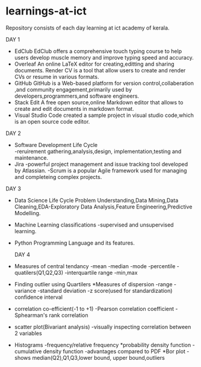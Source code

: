 # learnings-at-ict
Repository consists of each day learning at ict academy of kerala.

DAY 1 
* EdClub
  EdClub offers a comprehensive touch typing course to help users develop muscle memory and improve  typing speed and accuracy.
* Overleaf
  An online LaTeX editor for creating,editting and sharing documents.
  Render CV is a tool that allow users to create and render CVs or resume in various formats.
* GitHub
  GitHub is a Web-based platform for version control,collaberation ,and community engagement,primarily used by developers,programmers,and software engineers.
* Stack Edit
  A free open source,online Markdown editor that allows to create and edit documents in markdown format.
* Visual Studio Code
  created a sample project in visual studio code,which is an open source code editor.

DAY 2
* Software Development Life Cycle  
-reruirement gathering,analysis,design, implementation,testing and maintenance. 
* Jira
-powerful project management and issue tracking tool developed by Atlassian.
-Scrum is a popular Agile framework used for managing and completeing complex projects.

DAY 3
* Data Science Life Cycle 
 Problem Understanding,Data Mining,Data Cleaning,EDA-Exploratory Data Analysis,Feature Engineering,Predictive Modelling.
* Machine Learning classifications -supervised and unsupervised learning.
* Python Programming Language and its features.

  DAY 4
* Measures of central tendancy
  -mean
  -median
  -mode
  -percentile
  -quatilers(Q1,Q2,Q3)
  -interquartile range
  -min,max
* Finding outlier using Quartilers
  *Measures of dispersion
  -range
  -variance
  -standard deviation
  -z score(used for standardization)
  confidence interval
* correlation co-efficient(-1 to +1)
  -Pearson correlation coefficient
  -Sphearman's rank correlation
* scatter plot(Bivariant analysis)
  -visually inspecting correlation between 2 variables
* Histograms
  -frequency/relative frequency
*probability density function
  -cumulative density function
  -advantages compared to PDF
 *Bor plot
  -shows median(Q2),Q1,Q3,lower bound, upper bound,outliers
